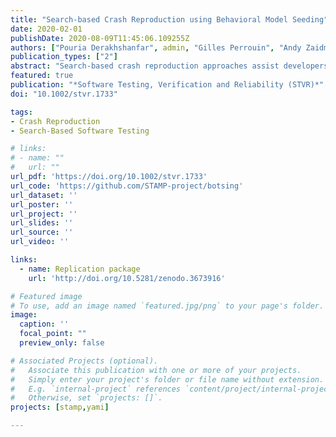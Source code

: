 ```yaml
---
title: "Search-based Crash Reproduction using Behavioral Model Seeding"
date: 2020-02-01
publishDate: 2020-08-09T11:45:06.109255Z
authors: ["Pouria Derakhshanfar", admin, "Gilles Perrouin", "Andy Zaidman", "Arie van Deursen"]
publication_types: ["2"]
abstract: "Search-based crash reproduction approaches assist developers during debugging by generating a test case, which reproduces a crash given its stack trace. One of the fundamental steps of this approach is creating objects needed to trigger the crash. One way to overcome this limitation is seeding: using information about the application during the search process. With seeding, the existing usages of classes can be used in the search process to produce realistic sequences of method calls, which create the required objects. In this study, we introduce behavioural model seeding: a new seeding method that learns class usages from both the system under test and existing test cases. Learned usages are then synthesized in a behavioural model (state machine). Then, this model serves to guide the evolutionary process. To assess behavioural model seeding, we evaluate it against test seeding (the state-of-the-art technique for seeding realistic objects) and no seeding (without seeding any class usage). For this evaluation, we use a benchmark of 122 hard-to-reproduce crashes stemming from six open-source projects. Our results indicate that behavioural model seeding outperforms both test seeding and no seeding by a minimum of 6% without any notable negative impact on efficiency."
featured: true
publication: "*Software Testing, Verification and Reliability (STVR)*"
doi: "10.1002/stvr.1733"

tags:
- Crash Reproduction
- Search-Based Software Testing

# links:
# - name: ""
#   url: ""
url_pdf: 'https://doi.org/10.1002/stvr.1733'
url_code: 'https://github.com/STAMP-project/botsing'
url_dataset: ''
url_poster: ''
url_project: ''
url_slides: ''
url_source: ''
url_video: ''

links:
  - name: Replication package
    url: 'http://doi.org/10.5281/zenodo.3673916'

# Featured image
# To use, add an image named `featured.jpg/png` to your page's folder.
image:
  caption: ''
  focal_point: ""
  preview_only: false

# Associated Projects (optional).
#   Associate this publication with one or more of your projects.
#   Simply enter your project's folder or file name without extension.
#   E.g. `internal-project` references `content/project/internal-project/index.md`.
#   Otherwise, set `projects: []`.
projects: [stamp,yami]

---
```

